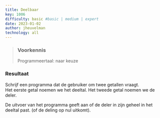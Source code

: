 ```yaml
---
title: Deelbaar
key: 1006
difficulty: basic #basic | medium | expert
date: 2023-01-02
author: jheuvelman
technology: all
---
```




> ### Voorkennis
> Programmeertaal: naar keuze

### Resultaat
Schrijf een programma dat de gebruiker om twee getallen vraagt.  
Het eerste getal noemen we het deeltal. Het tweede getal noemen we de deler.
  
De uitvoer van het programma geeft aan of de deler in zijn geheel in het deeltal past. (of de deling op nul uitkomt).
